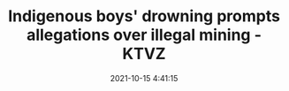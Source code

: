 ---
"title": "Indigenous boys' drowning prompts allegations over illegal mining - KTVZ"
"date": "2021-10-15 4:41:15"
"feed_name": "GOOGLENEWSMINING"
"feed_website": "https://news.google.com/search?q=mining%2Bincident&hl=en-US&gl=US&ceid=US:en"
"feed_rss": "https://news.google.com/rss/search?q=mining%2Bincident&hl=en-US&gl=US&ceid=US:en"
"link": "https://ktvz.com/news/2021/10/14/indigenous-boys-drowning-prompts-allegations-over-illegal-mining/"
"source": "{'href': 'https://ktvz.com', 'title': 'KTVZ'}"
"file": "_posts/2021-1-1-91309be80e3035d7fe343df6d59fc632fb5aa0f1.md"
"accident": "0"
"drilling": "0"
"dead": "0"
"injured": "0"
"arrested": "0"
"place": "unknown place"
"where": "unknown site"
"causes": "unknown"
"place_uri": "unknown place"
---